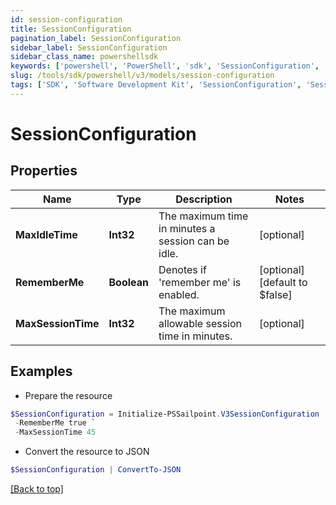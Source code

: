 ```yaml
---
id: session-configuration
title: SessionConfiguration
pagination_label: SessionConfiguration
sidebar_label: SessionConfiguration
sidebar_class_name: powershellsdk
keywords: ['powershell', 'PowerShell', 'sdk', 'SessionConfiguration', 'SessionConfiguration'] 
slug: /tools/sdk/powershell/v3/models/session-configuration
tags: ['SDK', 'Software Development Kit', 'SessionConfiguration', 'SessionConfiguration']
---
```



# SessionConfiguration

## Properties

Name | Type | Description | Notes
------------ | ------------- | ------------- | -------------
**MaxIdleTime** | **Int32** | The maximum time in minutes a session can be idle. | [optional] 
**RememberMe** | **Boolean** | Denotes if 'remember me' is enabled. | [optional] [default to $false]
**MaxSessionTime** | **Int32** | The maximum allowable session time in minutes. | [optional] 

## Examples

- Prepare the resource
```powershell
$SessionConfiguration = Initialize-PSSailpoint.V3SessionConfiguration  -MaxIdleTime 15 `
 -RememberMe true `
 -MaxSessionTime 45
```

- Convert the resource to JSON
```powershell
$SessionConfiguration | ConvertTo-JSON
```


[[Back to top]](#) 

